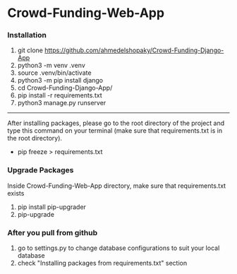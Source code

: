 # Crowd-Funding-Web-App

### Installation

1. git clone https://github.com/ahmedelshopaky/Crowd-Funding-Django-App
2. python3 -m venv .venv
3. source .venv/bin/activate
4. python3 -m pip install django
5. cd Crowd-Funding-Django-App/
6. pip install -r requirements.txt
7. python3 manage.py runserver

<hr/>

After installing packages, please go to the root directory of the project and type this command on your terminal (make sure that requirements.txt is in the root directory).
   - pip freeze > requirements.txt

### Upgrade Packages

Inside Crowd-Funding-Web-App directory, make sure that requirements.txt exists

1. pip install pip-upgrader
2. pip-upgrade

### After you pull from github

1. go to settings.py to change database configurations to suit your local database
2. check "Installing packages from requirements.txt" section
